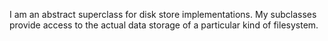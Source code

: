 I am an abstract superclass for disk store implementations. My subclasses provide access to the actual data storage of a particular kind of filesystem. 